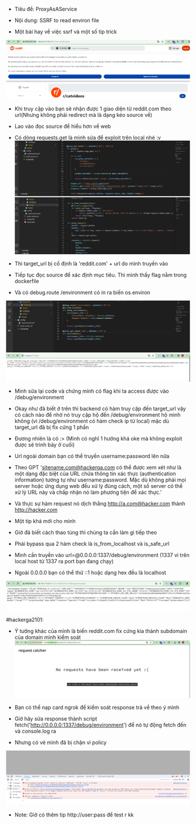 - Tiêu đề: ProxyAsAService
- Nội dung: SSRF to read environ file

- Một bài hay về việc ssrf và một số tip trick

![Alt text](<../image/18.9.png>)

- Khi truy cập vào bạn sẽ nhận được 1 giao diện từ reddit.com theo url(Nhưng không phải redirect mà là dạng kéo source về)

- Lao vào đọc source để hiểu hơn về web
- Có dòng requests.get là mình sửa để exploit trên local nhé :v 
![Alt text](<../image/18.1.png>)
![Alt text](<../image/18.8.png>)
- Thì target_url bị cố định là 'reddit.com' + url do mình truyền vào 

- Tiếp tục đọc source để xác định mục tiêu. Thì mình thấy flag nằm trong dockerfile
- Và có debug.route /environment có in ra biến os.environ

![Alt text](<../image/18.3.png>)
![Alt text](<../image/18.4.png>)

- Mình sửa lại code và chứng mình có flag khi ta access được vào /debug/environment
- Okay như đã biết ở trên thì backend có hàm truy cập đến target_url vậy có cách nào để nhờ nó truy cập hộ đến /debug/environment hộ mình không (vì /debug/environment có hàm check ip từ local) mặc dù target_url đã bị fix cứng 1 phần 

- Đương nhiên là có :> (Mình có nghĩ 1 hướng khá oke mà không exploit được sẽ trình bày ở cuối)
- Url ngoài domain bạn có thể truyền username:password lên nữa 
- Theo GPT 'sitename.com@hackerga.com có thể được xem xét như là một dạng đặc biệt của URL chứa thông tin xác thực (authentication information) tương tự như username:password. Mặc dù không phải mọi server hoặc ứng dụng web đều xử lý đúng cách, một số server có thể xử lý URL này và chấp nhận nó làm phương tiện để xác thực.' 

- Và thực sự hàm request nó  dịch thằng http://a.com@hacker.com thành http://hacker.com
- Một tip khá mới cho mình 

- Giờ đã biết cách thao túng thì chúng ta cần làm gì tiếp theo 
- Phải bypass qua 2 hàm check là is_from_localhost và is_safe_url 

- Mình cần truyền vào url=@0.0.0.0:1337/debug/environment (1337 vì trên local host từ 1337 ra port bạn đang chạy)

- Ngoài 0.0.0.0 bạn có thể thử ::1 hoặc dạng hex đều là localhost

![Alt text](<../image/18.5.png>)

#hackerga2101:
- Ý tưởng khác của mình là biến reddit.com fix cứng kia thành subdomain của domain mình kiểm soát 
![Alt text](<../image/18.2.png>)

- Bạn có thể nạp card ngrok để kiểm soát response trả về theo ý mình 
- Giờ hãy sửa response thành script fetch('http://0.0.0.0:1337/debug/environment') để nó tự động fetch đến và console.log ra 
- Nhưng có vẻ mình đã bị chặn vì policy

![Alt text](<../image/18.7.png>)

- Note: Giờ có thêm tip http://user:pass để test r kk